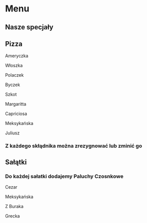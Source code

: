 # Menu 

## Nasze specjały

## Pizza

Ameryczka

Włoszka

Polaczek

Byczek

Szkot

Margaritta

Capriciosa

Meksykańska

Juliusz

### Z każdego skłądnika można zrezygnować lub zminić go 



## Sałątki
### Do każdej sałatki dodajemy Paluchy Czosnkowe

Cezar 

Meksykańska

Z Buraka

Grecka 

